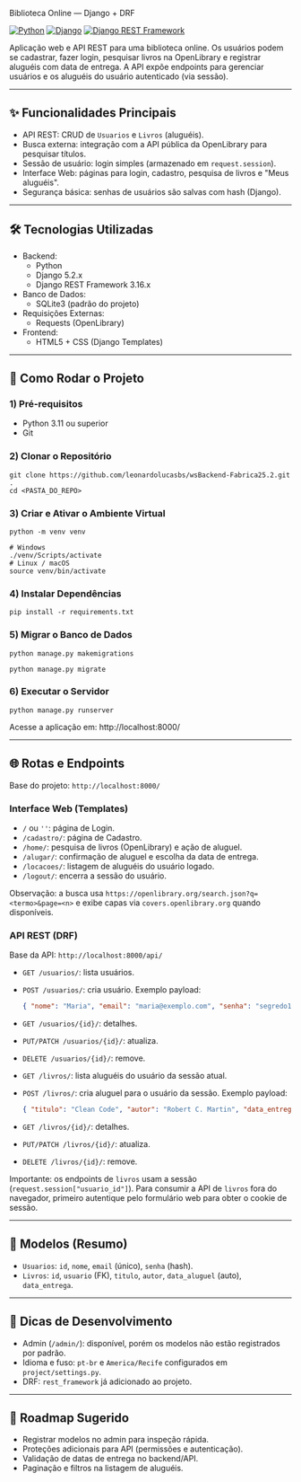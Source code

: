 Biblioteca Online — Django + DRF

[![Python](https://img.shields.io/badge/Python-3.11%2B-blue?style=for-the-badge&logo=python)](https://www.python.org/)
[![Django](https://img.shields.io/badge/Django-5.2-green?style=for-the-badge&logo=django)](https://www.djangoproject.com/)
[![Django REST Framework](https://img.shields.io/badge/DRF-3.16-red?style=for-the-badge&logo=django)](https://www.django-rest-framework.org/)

Aplicação web e API REST para uma biblioteca online. Os usuários podem se cadastrar, fazer login, pesquisar livros na OpenLibrary e registrar aluguéis com data de entrega. A API expõe endpoints para gerenciar usuários e os aluguéis do usuário autenticado (via sessão).

---

## ✨ Funcionalidades Principais

- API REST: CRUD de `Usuarios` e `Livros` (aluguéis).
- Busca externa: integração com a API pública da OpenLibrary para pesquisar títulos.
- Sessão de usuário: login simples (armazenado em `request.session`).
- Interface Web: páginas para login, cadastro, pesquisa de livros e "Meus aluguéis".
- Segurança básica: senhas de usuários são salvas com hash (Django).

---

## 🛠 Tecnologias Utilizadas

- Backend:
  - Python
  - Django 5.2.x
  - Django REST Framework 3.16.x
- Banco de Dados:
  - SQLite3 (padrão do projeto)
- Requisições Externas:
  - Requests (OpenLibrary)
- Frontend:
  - HTML5 + CSS (Django Templates)

---

## 🚀 Como Rodar o Projeto

### 1) Pré-requisitos

- Python 3.11 ou superior
- Git

### 2) Clonar o Repositório

```
git clone https://github.com/leonardolucasbs/wsBackend-Fabrica25.2.git .
cd <PASTA_DO_REPO>
```

### 3) Criar e Ativar o Ambiente Virtual

```
python -m venv venv

# Windows
./venv/Scripts/activate
# Linux / macOS
source venv/bin/activate
```

### 4) Instalar Dependências

```
pip install -r requirements.txt
```

### 5) Migrar o Banco de Dados
````
python manage.py makemigrations
````

```
python manage.py migrate
```

### 6) Executar o Servidor

```
python manage.py runserver
```

Acesse a aplicação em: http://localhost:8000/

---

## 🌐 Rotas e Endpoints

Base do projeto: `http://localhost:8000/`

### Interface Web (Templates)

- `/` ou `''`: página de Login.
- `/cadastro/`: página de Cadastro.
- `/home/`: pesquisa de livros (OpenLibrary) e ação de aluguel.
- `/alugar/`: confirmação de aluguel e escolha da data de entrega.
- `/locacoes/`: listagem de aluguéis do usuário logado.
- `/logout/`: encerra a sessão do usuário.

Observação: a busca usa `https://openlibrary.org/search.json?q=<termo>&page=<n>` e exibe capas via `covers.openlibrary.org` quando disponíveis.

### API REST (DRF)

Base da API: `http://localhost:8000/api/`

- `GET /usuarios/`: lista usuários.
- `POST /usuarios/`: cria usuário. Exemplo payload:
  ```json
  { "nome": "Maria", "email": "maria@exemplo.com", "senha": "segredo123" }
  ```
- `GET /usuarios/{id}/`: detalhes.
- `PUT/PATCH /usuarios/{id}/`: atualiza.
- `DELETE /usuarios/{id}/`: remove.

- `GET /livros/`: lista aluguéis do usuário da sessão atual.
- `POST /livros/`: cria aluguel para o usuário da sessão. Exemplo payload:
  ```json
  { "titulo": "Clean Code", "autor": "Robert C. Martin", "data_entrega": "2025-12-31" }
  ```
- `GET /livros/{id}/`: detalhes.
- `PUT/PATCH /livros/{id}/`: atualiza.
- `DELETE /livros/{id}/`: remove.

Importante: os endpoints de `livros` usam a sessão (`request.session["usuario_id"]`). Para consumir a API de `livros` fora do navegador, primeiro autentique pelo formulário web para obter o cookie de sessão.

---

## 🧱 Modelos (Resumo)

- `Usuarios`: `id`, `nome`, `email` (único), `senha` (hash).
- `Livros`: `id`, `usuario` (FK), `titulo`, `autor`, `data_aluguel` (auto), `data_entrega`.

---

## 🧪 Dicas de Desenvolvimento

- Admin (`/admin/`): disponível, porém os modelos não estão registrados por padrão.
- Idioma e fuso: `pt-br` e `America/Recife` configurados em `project/settings.py`.
- DRF: `rest_framework` já adicionado ao projeto.

---

## 📌 Roadmap Sugerido

- Registrar modelos no admin para inspeção rápida.
- Proteções adicionais para API (permissões e autenticação).
- Validação de datas de entrega no backend/API.
- Paginação e filtros na listagem de aluguéis.


